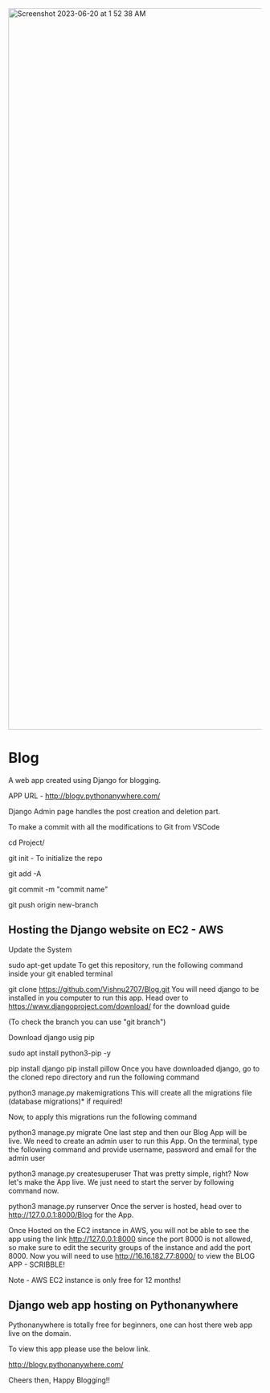 <img width="1436" alt="Screenshot 2023-06-20 at 1 52 38 AM" src="https://github.com/Vishnu2707/Cornucopia/assets/86302373/d481237b-9f1f-4e54-8d80-2eb1de799456">

# Blog
A web app created using Django for blogging.

APP URL - http://blogv.pythonanywhere.com/

Django Admin page handles the post creation and deletion part.

To make a commit with all the modifications to Git from VSCode

cd Project/

git init - To initialize the repo

git add -A

git commit -m "commit name"

git push origin new-branch

Hosting the Django website on EC2 - AWS
----------------------------------------
Update the System

sudo apt-get update
To get this repository, run the following command inside your git enabled terminal

git clone https://github.com/Vishnu2707/Blog.git
You will need django to be installed in you computer to run this app. Head over to https://www.djangoproject.com/download/ for the download guide

(To check the branch you can use "git branch")

Download django usig pip

sudo apt install python3-pip -y

pip install django
pip install pillow
Once you have downloaded django, go to the cloned repo directory and run the following command

python3 manage.py makemigrations
This will create all the migrations file (database migrations)* if required!

Now, to apply this migrations run the following command

python3 manage.py migrate
One last step and then our Blog App will be live. We need to create an admin user to run this App. On the terminal, type the following command and provide username, password and email for the admin user

python3 manage.py createsuperuser
That was pretty simple, right? Now let's make the App live. We just need to start the server by following command now.

python3 manage.py runserver
Once the server is hosted, head over to http://127.0.0.1:8000/Blog for the App.

Once Hosted on the EC2 instance in AWS, you will not be able to see the app using the link http://127.0.0.1:8000 since the port 8000 is not allowed, so make sure to edit the security groups of the instance and add the port 8000. Now you will need to use http://16.16.182.77:8000/ to view the BLOG APP - SCRIBBLE!

Note - AWS EC2 instance is only free for 12 months!

Django web app hosting on Pythonanywhere
-----------------------------------------

Pythonanywhere is totally free for beginners, one can host there web app live on the domain.

To view this app please use the below link.

http://blogv.pythonanywhere.com/

Cheers then, Happy Blogging!!
